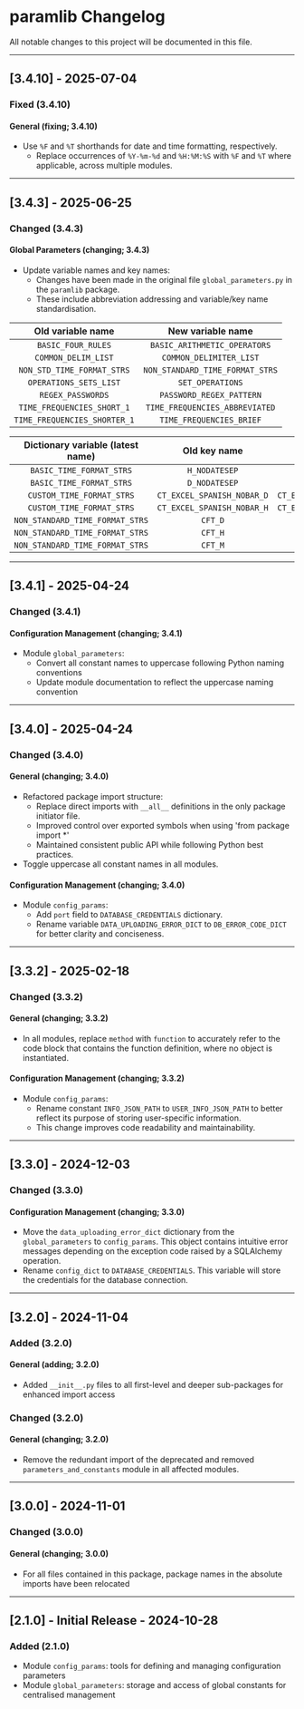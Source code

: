 # paramlib Changelog

All notable changes to this project will be documented in this file.

---

## [3.4.10] - 2025-07-04

### Fixed (3.4.10)

#### **General** (fixing; 3.4.10)

- Use `%F` and `%T` shorthands for date and time formatting, respectively.
  - Replace occurrences of `%Y-%m-%d` and `%H:%M:%S` with `%F` and `%T` where applicable, across multiple modules.

---

## [3.4.3] - 2025-06-25

### Changed (3.4.3)

#### **Global Parameters** (changing; 3.4.3)

- Update variable names and key names:
  - Changes have been made in the original file `global_parameters.py` in the `paramlib` package.
  - These include abbreviation addressing and variable/key name standardisation.

| Old variable name | New variable name |
|:-----------------:|:-----------------:|
| `BASIC_FOUR_RULES` | `BASIC_ARITHMETIC_OPERATORS` |
| `COMMON_DELIM_LIST` | `COMMON_DELIMITER_LIST` |
| `NON_STD_TIME_FORMAT_STRS` | `NON_STANDARD_TIME_FORMAT_STRS` |
| `OPERATIONS_SETS_LIST` | `SET_OPERATIONS` |
| `REGEX_PASSWORDS` | `PASSWORD_REGEX_PATTERN` |
| `TIME_FREQUENCIES_SHORT_1` | `TIME_FREQUENCIES_ABBREVIATED` |
| `TIME_FREQUENCIES_SHORTER_1` | `TIME_FREQUENCIES_BRIEF` |

| Dictionary variable (latest name) | Old key name | New key name |
|:----------------------------------:|:------------:|:------------:|
| `BASIC_TIME_FORMAT_STRS` | `H_NODATESEP` | `H_NO_DATE_SEP` |
| `BASIC_TIME_FORMAT_STRS` | `D_NODATESEP` | `D_NO_DATE_SEP` |
| `CUSTOM_TIME_FORMAT_STRS` | `CT_EXCEL_SPANISH_NOBAR_D` | `CT_EXCEL_SPANISH_NO_BAR_D` |
| `CUSTOM_TIME_FORMAT_STRS` | `CT_EXCEL_SPANISH_NOBAR_H` | `CT_EXCEL_SPANISH_NO_BAR_H` |
| `NON_STANDARD_TIME_FORMAT_STRS` | `CFT_D` | `CTIME_D` |
| `NON_STANDARD_TIME_FORMAT_STRS` | `CFT_H` | `CTIME_H` |
| `NON_STANDARD_TIME_FORMAT_STRS` | `CFT_M` | `CTIME_M` |

---

## [3.4.1] - 2025-04-24

### Changed (3.4.1)

#### **Configuration Management** (changing; 3.4.1)

- Module `global_parameters`:
  - Convert all constant names to uppercase following Python naming conventions
  - Update module documentation to reflect the uppercase naming convention

---

## [3.4.0] - 2025-04-24

### Changed (3.4.0)

#### **General** (changing; 3.4.0)

- Refactored package import structure:
  - Replace direct imports with `__all__` definitions in the only package initiator file.
  - Improved control over exported symbols when using 'from package import *'
  - Maintained consistent public API while following Python best practices.
- Toggle uppercase all constant names in all modules.

#### **Configuration Management** (changing; 3.4.0)

- Module `config_params`:
  - Add `port` field to `DATABASE_CREDENTIALS` dictionary.
  - Rename variable `DATA_UPLOADING_ERROR_DICT` to `DB_ERROR_CODE_DICT` for better clarity and conciseness.

---

## [3.3.2] - 2025-02-18

### Changed (3.3.2)

#### **General** (changing; 3.3.2)

- In all modules, replace `method` with `function` to accurately refer to the code block that contains the function definition, where no object is instantiated.

#### **Configuration Management** (changing; 3.3.2)

- Module `config_params`:
  - Rename constant `INFO_JSON_PATH` to `USER_INFO_JSON_PATH` to better reflect its purpose of storing user-specific information.
  - This change improves code readability and maintainability.

---

## [3.3.0] - 2024-12-03

### Changed (3.3.0)

#### **Configuration Management** (changing; 3.3.0)

- Move the `data_uploading_error_dict` dictionary from the `global_parameters` to `config_params`. This object contains intuitive error messages depending on the exception code raised by a SQLAlchemy operation.
- Rename `config_dict` to `DATABASE_CREDENTIALS`. This variable will store the credentials for the database connection.

---

## [3.2.0] - 2024-11-04

### Added (3.2.0)

#### **General** (adding; 3.2.0)

- Added `__init__.py` files to all first-level and deeper sub-packages for enhanced import access

### Changed (3.2.0)

#### **General** (changing; 3.2.0)

- Remove the redundant import of the deprecated and removed `parameters_and_constants` module in all affected modules.

---

## [3.0.0] - 2024-11-01

### Changed (3.0.0)

#### **General** (changing; 3.0.0)

- For all files contained in this package, package names in the absolute imports have been relocated

---

## [2.1.0] - Initial Release - 2024-10-28

### Added (2.1.0)

- Module `config_params`: tools for defining and managing configuration parameters
- Module `global_parameters`: storage and access of global constants for centralised management
